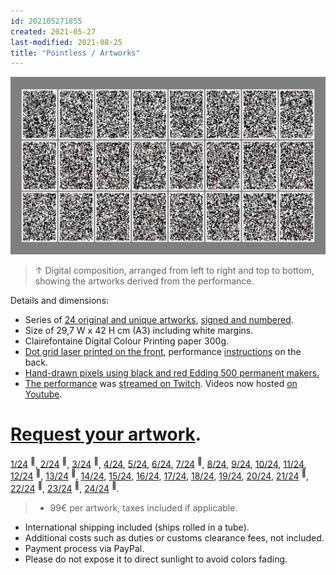 ```yaml
---
id: 202105271855
created: 2021-05-27
last-modified: 2021-08-25
title: "Pointless / Artworks"
---
```

![](../assets/202105271855.jpg)  
>↑ Digital composition, arranged from left to right and top to bottom, showing the artworks derived from the performance.  

Details and dimensions:  
- Series of [24 original and unique artworks]([[202107161753]]), [signed and numbered]([[202107161808]]).  
- Size of 29,7 W x 42 H cm (A3) including white margins.  
- Clairefontaine Digital Colour Printing paper 300g.  
- [Dot grid laser printed on the front]([[202107161811]]), performance [instructions]([[202105291101]]) on the back.  
- [Hand-drawn pixels using black and red Edding 500 permanent makers.]([[202107161815]])  
- [The performance]([[202104111309]]) was [streamed on Twitch]([[202107161817]]). Videos now hosted [on Youtube](https://www.youtube.com/watch?v=3SPDPUxSgKA&list=PLS52VhiWnrkEx0E8j2X_m9M-HfkpFEbHB).

# [Request your artwork](https://airtable.com/shrnw8mXExwxzc2o9).

[1/24]([[202105281528]]) <sup>🔴</sup>, [2/24]([[202105281529]]) <sup>🔴</sup>, [3/24]([[202105281530]]) <sup>🔴</sup>, [4/24]([[202105281531]]), [5/24]([[202105281532]]), [6/24]([[202105281533]]), [7/24]([[202105281534]]) <sup>🔴</sup>, [8/24]([[202105281535]]), [9/24]([[202105281536]]), [10/24]([[202105281537]]), [11/24]([[202105281538]]), [12/24]([[202105281539]]) <sup>🔴</sup>, [13/24]([[202105281540]]) <sup>🔴</sup>, [14/24]([[202105281541]]), [15/24]([[202105281542]]), [16/24]([[202105281543]]), [17/24]([[202105281544]]), [18/24]([[202105281545]]), [19/24]([[202105281546]]), [20/24]([[202105281547]]), [21/24]([[202105281548]]) <sup>🔴</sup>, [22/24]([[202105281549]]) <sup>🔴</sup>, [23/24]([[202105281550]]) <sup>🔴</sup>, [24/24]([[202105281551]]) <sup>🔴</sup>.

>- 99€ per artwork, taxes included if applicable.
- International shipping included (ships rolled in a tube).
- Additional costs such as duties or customs clearance fees, not included.
- Payment process via PayPal.
- Please do not expose it to direct sunlight to avoid colors fading.

